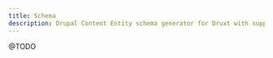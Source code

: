 ```yaml
---
title: Schema
description: Drupal Content Entity schema generator for Druxt with support for View and Form displays.
---
```


@TODO
